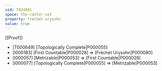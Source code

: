 ```yaml
---
uid: T024891
space: the-cantor-set
property: fréchet-urysohn
value: true
---
```

[[Proof]]

* [T000649] [Topologically Complete|P000055]
* [I000183] [First Countable|P000028] => [Fréchet Urysohn|P000080]
* [I000057] [Metrizable|P000053] => [First Countable|P000028]
* [I000077] [Topologically Complete|P000055] => [Metrizable|P000053]

